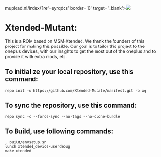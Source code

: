 mupload.nl/index/?ref=eyrqdcs' border='0' target='_blank'><img src='https://www.mupload.nl/img/eyrqdcs.jpg' border='0'></a>




Xtended-Mutant:
====================
This is a ROM based on MSM-Xtended. We thank the founders of this project for making this possible.
Our goal is to tailor this project to the oneplus devices, with our insights to get the most out of the oneplus and to provide it with extra mods, etc.


To initialize your local repository, use this command:
-----------------------------------------------------

    repo init -u https://github.com/Xtended-Mutate/manifest.git -b xq

To sync the repository, use this command:
-----------------------------------------

    repo sync -c --force-sync --no-tags --no-clone-bundle 

To Build, use following commands:
---------------------------------
    
    . build/envsetup.sh
    lunch xtended_device-userdebug
    make xtended

